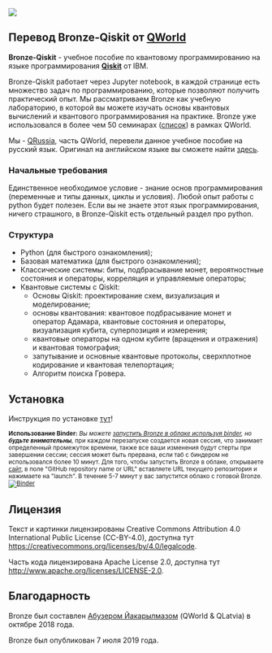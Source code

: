 ![](qworld/images/readme-logo.jpg)

## Перевод Bronze-Qiskit от [QWorld](https://qworld.net)

**Bronze-Qiskit** - учебное пособие по квантовому программированию на языке программирования [**Qiskit**](https://qiskit.org) от IBM.

Bronze-Qiskit работает через Jupyter notebook, в каждой странице есть множество задач по программированию, которые позволяют получить практический опыт. Мы рассматриваем Bronze как учебную лабораторию, в которой вы можете изучать основы квантовых вычислений и квантового программирования на практике. Bronze уже использовался в более чем 50 семинарах ([список](http://qworld.net/workshop-bronze/#list)) в рамках QWorld.

Мы - [QRussia](https://qworld.net/qrussia/), часть QWorld, перевели данное учебное пособие на русский язык. Оригинал на английском языке вы сможете найти [здесь](https://gitlab.com/qworld/bronze-qiskit).

### Начальные требования

Единственное необходимое условие - знание основ программирования (переменные и типы данных, циклы и условия). Любой опыт работы с python будет полезен. Если вы не знаете этот язык программирования, ничего страшного, в Bronze-Qiskit есть отдельный раздел про python.

### Структура

- Python (для быстрого ознакомления);
- Базовая математика (для быстрого ознакомления);
- Классические системы: биты, подбрасывание монет, вероятностные состояния и операторы, корреляция и управляемые операторы;
- Квантовые системы с Qiskit:
    - Основы Qiskit: проектирование схем, визуализация и моделирование;
    - основы квантования: квантовое подбрасывание монет и оператор Адамара, квантовые состояния и операторы, визуализация кубита, суперпозиция и измерения;
    - квантовые операторы на одном кубите (вращения и отражения) и квантовая томография;
    - запутывание и основные квантовые протоколы, сверхплотное кодирование и квантовая телепортация;
    - Алгоритм поиска Гровера.

## Установка

Инструкция по установке [тут](installation.pdf)!

<small>

**Использование Binder:** _Вы можете [запустить Bronze в облаке используя binder](https://mybinder.org/v2/gl/qworld%2Fbronze-qiskit/HEAD?urlpath=lab/tree/START.ipynb), но **будьте внимательны**,_
при каждом перезапуске создается новая сессия, что занимает определенный промежуток времени, также все ваши изменения будут стерты при завершении сессии;
сессия может быть прервана, если таб с биндером не использовался более 10 минут.
Для того, чтобы запустить Bronze в облаке, открываете [сайт](https://mybinder.org/), в поле "GitHub repository name or URL" вставляете URL текущего репозитория и нажимаете на "launch". В течение 5-7 минут у вас запустится облако с готовой Bronze.
[![Binder](https://mybinder.org/badge_logo.svg)](https://mybinder.org/v2/gl/qworld%2Fbronze-qiskit/HEAD?urlpath=lab/tree/START.ipynb)
</small>

## Лицензия

Текст и картинки лицензированы Creative Commons Attribution 4.0 International Public License (CC-BY-4.0), доступна тут https://creativecommons.org/licenses/by/4.0/legalcode.

Часть кода лицензирована Apache License 2.0, доступна тут http://www.apache.org/licenses/LICENSE-2.0.

## Благодарность

Bronze был составлен [Абузером Йакарылмазом](http://abu.lu.lv) (QWorld & QLatvia) в октябре 2018 года. 

Bronze был опубликован 7 июля 2019 года.
